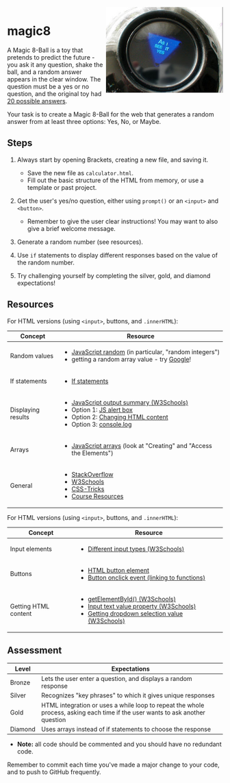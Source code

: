 <img align="right" height="200px" src="magic8.jpg">

# magic8

A Magic 8-Ball is a toy that pretends to predict the future - you ask it any question, shake the ball, and a random answer appears in the clear window.
The question must be a yes or no question, and the original toy had [20 possible answers](https://en.wikipedia.org/wiki/Magic_8-Ball#Possible_answers).

Your task is to create a Magic 8-Ball for the web that generates a random answer from at least three options: Yes, No, or Maybe.

## Steps

1. Always start by opening Brackets, creating a new file, and saving it.

    - Save the new file as `calculator.html`.
    - Fill out the basic structure of the HTML from memory, or use a template or past project.

2. Get the user's yes/no question, either using `prompt()` or an `<input>` and `<button>`.

    - Remember to give the user clear instructions! You may want to also give a brief welcome message.

3. Generate a random number (see resources).

4. Use `if` statements to display different responses based on the value of the random number.

5. Try challenging yourself by completing the silver, gold, and diamond expectations!

## Resources

For HTML versions (using `<input>`, buttons, and `.innerHTML`):

| Concept              | Resource |
|----------------------|----------|
| Random values        | <ul><li>[JavaScript random](https://www.w3schools.com/js/js_random.asp) (in particular, "random integers")</li><li>getting a random array value - try [Google](https://www.google.com.au/)!</li></ul> |
| If statements        | <ul><li>[If statements](https://www.w3schools.com/js/js_if_else.asp)</li></ul> |
| Displaying results   | <ul><li>[JavaScript output summary (W3Schools)](https://www.w3schools.com/js/js_output.asp)</li><li>Option 1: [JS alert box](https://www.w3schools.com/js/js_popup.asp)</li><li>Option 2: [Changing HTML content](https://www.w3schools.com/js/js_htmldom_html.asp)</li><li>Option 3: [console.log](https://www.w3schools.com/jsref/met_console_log.asp)</li></ul> |
| Arrays               | <ul><li>[JavaScript arrays](https://www.w3schools.com/js/js_arrays.asp) (look at "Creating" and "Access the Elements")</li></ul> |
| General     | <ul><li>[StackOverflow](https://stackoverflow.com/)</li><li>[W3Schools](https://www.w3schools.com/)</li><li>[CSS-Tricks](https://css-tricks.com/)</li><li>[Course Resources](/resources/)</li></ul> |

For HTML versions (using `<input>`, buttons, and `.innerHTML`):

| Concept              | Resource |
|----------------------|----------|
| Input elements | <ul><li>[Different input types (W3Schools)](https://www.w3schools.com/tags/att_input_type.asp)</li></ul> |
| Buttons     | <ul><li>[HTML button element](https://www.w3schools.com/tags/tag_button.asp)</li><li>[Button onclick event (linking to functions)](https://www.w3schools.com/jsref/event_onclick.asp)</li></ul> |
| Getting HTML content | <ul><li>[getElementById() (W3Schools)](https://www.w3schools.com/jsref/met_document_getelementbyid.asp)</li><li>[Input text value property (W3Schools)](https://www.w3schools.com/jsref/prop_text_value.asp)</li><li>[Getting dropdown selection value (W3Schools)](https://www.w3schools.com/jsref/prop_select_value.asp)</li></ul> |

## Assessment

| Level  | Expectations |
|--------|--------------|
| Bronze | Lets the user enter a question, and displays a random response |
| Silver | Recognizes "key phrases" to which it gives unique responses |
| Gold   | HTML integration or uses a while loop to repeat the whole process, asking each time if the user wants to ask another question |
| Diamond | Uses arrays instead of if statements to choose the response |

- **Note:** all code should be commented and you should have no redundant code.

Remember to commit each time you've made a major change to your code, and to push to GitHub frequently.
